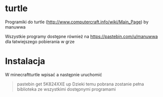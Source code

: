 turtle
======

Programiki do turtle (http://www.computercraft.info/wiki/Main_Page) by manuwwa

Wszystkie programy dostępne również na https://pastebin.com/u/manuwwa dla łatwiejszego pobierania w grze

Instalacja
======
W minecraftturtle wpisać a następnie uruchomić
>pastebin get 5K824XXE up 
Dzieki temu pobrana zostanie pełna biblioteka ze wszystkimi dostępnymi programami
